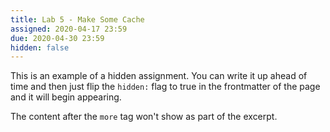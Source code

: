 ```yaml
---
title: Lab 5 - Make Some Cache
assigned: 2020-04-17 23:59
due: 2020-04-30 23:59
hidden: false
---
```

This is an example of a hidden assignment. You can write it up ahead of time and then just flip the `hidden:` flag to true in the frontmatter of the page and it will begin appearing.

<!--more-->

The content after the `more` tag won't show as part of the excerpt.